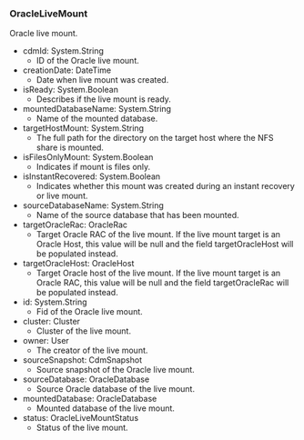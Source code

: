 ### OracleLiveMount
Oracle live mount.

- cdmId: System.String
  - ID of the Oracle live mount.
- creationDate: DateTime
  - Date when live mount was created.
- isReady: System.Boolean
  - Describes if the live mount is ready.
- mountedDatabaseName: System.String
  - Name of the mounted database.
- targetHostMount: System.String
  - The full path for the directory on the target host where the NFS share is mounted.
- isFilesOnlyMount: System.Boolean
  - Indicates if mount is files only.
- isInstantRecovered: System.Boolean
  - Indicates whether this mount was created during an instant recovery or live mount.
- sourceDatabaseName: System.String
  - Name of the source database that has been mounted.
- targetOracleRac: OracleRac
  - Target Oracle RAC of the live mount. If the live mount target is an Oracle Host, this value will be null and the field targetOracleHost will be populated instead.
- targetOracleHost: OracleHost
  - Target Oracle host of the live mount. If the live mount target is an Oracle RAC, this value will be null and the field targetOracleRac will be populated instead.
- id: System.String
  - Fid of the Oracle live mount.
- cluster: Cluster
  - Cluster of the live mount.
- owner: User
  - The creator of the live mount.
- sourceSnapshot: CdmSnapshot
  - Source snapshot of the Oracle live mount.
- sourceDatabase: OracleDatabase
  - Source Oracle database of the live mount.
- mountedDatabase: OracleDatabase
  - Mounted database of the live mount.
- status: OracleLiveMountStatus
  - Status of the live mount.

